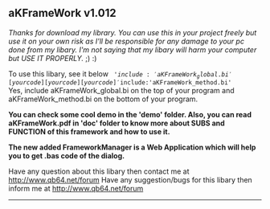 ## aKFrameWork v1.012

<i>Thanks for download my library. You can use this in your project freely 
but use it on your own risk as I'll be responsible for any damage to
your pc done from my libary. I'm not saying that my libary will harm
your computer but USE IT PROPERLY.</i> ;) :)

To use this libary, see it below
<code>
'$include:'aKFrameWork_global.bi'
[your code]
[your code]
[your code]
'$include:'aKFrameWork_method.bi'
</code>
Yes, include aKFrameWork_global.bi on the top of your program and 
aKFrameWork_method.bi on the bottom of your program.

<b>You can check some cool demo in the 'demo' folder. Also, you can 
read aKFrameWork.pdf in 'doc' folder to know more about SUBS and 
FUNCTION of this framework and how to use it. 

The new added FrameworkManager is a Web Application which will help you to get
.bas code of the dialog.</b>

Have any question about this libary then contact me at http://www.qb64.net/forum
Have any suggestion/bugs for this libary then inform me at
http://www.qb64.net/forum

<hr>
